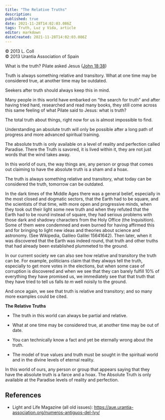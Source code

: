```yaml
---
title: "The Relative Truths"
description: 
published: true
date: 2021-11-28T14:02:03.086Z
tags: Truth, Luz y Vida, article
editor: markdown
dateCreated: 2021-11-28T14:02:03.086Z
---
```


<p class="v-card v-sheet theme--light gray lighten-3 px-2">© 2013 L. Coll<br>© 2013 Urantia Association of Spain</p>


What is the truth? Pilate asked Jesus ([John 18:38](/en/Bible/John/18#v38))

Truth is always something relative and transitory. What at one time may be considered true, at another time may be outdated.

Seekers after truth should always keep this in mind.

Many people in this world have embarked on “the search for truth” and after having tried hard, researched and read many books, they still come across this same feeling of what Pilate said to Jesus: what is truth?

The total truth about things, right now for us is almost impossible to find.

Understanding an absolute truth will only be possible after a long path of progress and more advanced spiritual training.

The absolute truth is only available on a level of reality and perfection called Paradise. There the Truth is savored, it is lived within it, they are not just words that the wind takes away.

In this world of ours, the way things are, any person or group that comes out claiming to have the absolute truth is a sham and a hoax.

The truth is always something relative and transitory, what today can be considered the truth, tomorrow can be outdated.

In the dark times of the Middle Ages there was a general belief, especially in the most closed and dogmatic sectors, that the Earth had to be square, and the scientists of that time, with more open and progressive minds, when they took out their light some new truth and when they refuted that the Earth had to be round instead of square, they had serious problems with those dark and shadowy characters from the Holy Office (the Inquisition). Some of them were condemned and even burned for having affirmed this and for bringing to light new ideas and theories about science and astronomy. (See Wikipedia, Galileo Galilei 15641642). Then later, when it was discovered that the Earth was indeed round, that truth and other truths that had already been established plummeted to the ground.

In our current society we can also see how relative and transitory the truth can be. For example, politicians claim that they always tell the truth, especially to get more votes in the elections, but when some case of corruption is discovered and when we see that they can barely fulfill 10% of everything they have promised us, we immediately see that that truth that they have tried to tell us falls $t a ~m$ well noisily to the ground.

And once again, we see that truth is relative and transitory; and so many more examples could be cited.

**The Relative Truths**

- The truth in this world can always be partial and relative.

- What at one time may be considered true, at another time may be out of date.

- You can technically know a fact and yet be eternally wrong about the truth.

- The model of true values and truth must be sought in the spiritual world and in the divine levels of eternal reality.

In this world of ours, any person or group that appears saying that they have the absolute truth is a farce and a hoax. The Absolute Truth is only available at the Paradise levels of reality and perfection.

## References

- Light and Life Magazine (all old issues): https://aue.urantia-association.org/numeros-antiguos-del-lyv/

